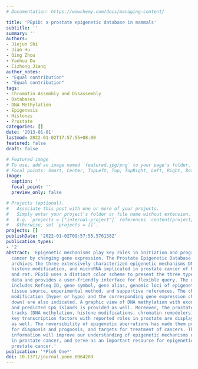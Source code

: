 ```yaml
---
# Documentation: https://wowchemy.com/docs/managing-content/

title: 'PEpiD: a prostate epigenetic database in mammals'
subtitle: ''
summary: ''
authors:
- Jiejun Shi
- Jian Hu
- Qing Zhou
- Yanhua Du
- Cizhong Jiang
author_notes:
- "Equal contribution"
- "Equal contribution"
tags:
- Chromatin Assembly and Disassembly
- Databases
- DNA Methylation
- Epigenesis
- Histones
- Prostate
categories: []
date: '2013-01-01'
lastmod: 2022-01-02T17:57:55+08:00
featured: false
draft: false

# Featured image
# To use, add an image named `featured.jpg/png` to your page's folder.
# Focal points: Smart, Center, TopLeft, Top, TopRight, Left, Right, BottomLeft, Bottom, BottomRight.
image:
  caption: ''
  focal_point: ''
  preview_only: false

# Projects (optional).
#   Associate this post with one or more of your projects.
#   Simply enter your project's folder or file name without extension.
#   E.g. `projects = ["internal-project"]` references `content/project/deep-learning/index.md`.
#   Otherwise, set `projects = []`.
projects: []
publishDate: '2022-01-02T09:57:55.576138Z'
publication_types:
- '2'
abstract: 'Epigenetic mechanisms play key roles in initiation and progression of prostate
  cancer by changing gene expression. The Prostate Epigenetic Database (PEpiD: http://wukong.tongji.edu.cn/pepid)
  archives the three extensively characterized epigenetic mechanisms DNA methylation,
  histone modification, and microRNA implicated in prostate cancer of human, mouse,
  and rat. PEpiD uses a distinct color scheme to present the three types of epigenetic
  data and provides a user-friendly interface for flexible query. The retrieved information
  includes Refseq ID, gene symbol, gene alias, genomic loci of epigenetic changes,
  tissue source, experimental method, and supportive references. The change of histone
  modification (hyper or hypo) and the corresponding gene expression change (up or
  down) are also indicated. A graphic view of DNA methylation with exon-intron structure
  and predicted CpG islands is provided as well. Moreover, the prostate-related ENCODE
  tracks (DNA methylation, histone modifications, chromatin remodelers), and other
  key transcription factors with reported roles in prostate are displayed in the browser
  as well. The reversibility of epigenetic aberrations has made them potential markers
  for diagnosis and prognosis, and targets for treatment of cancers. This curated
  information will improve our understanding of epigenetic mechanisms of gene regulation
  in prostate cancer, and serve as an important resource for epigenetic research in
  prostate cancer.'
publication: '*PloS One*'
doi: 10.1371/journal.pone.0064289
---
```

